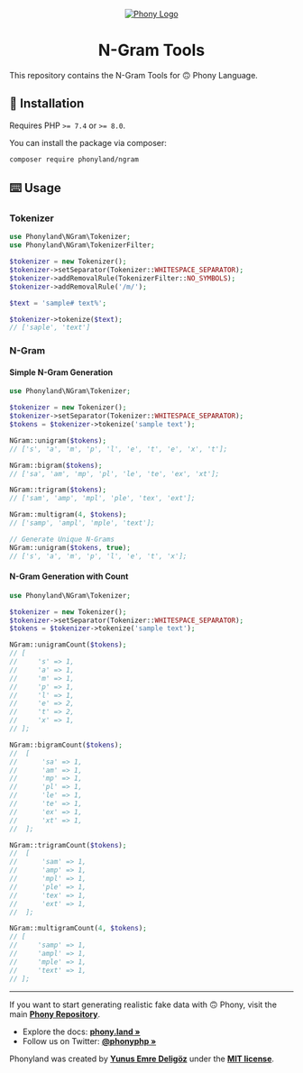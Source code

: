 <div align="center">

[![Phony Logo](https://raw.githubusercontent.com/phonyland/artwork/master/logo.png)](https://github.com/phonyland)

</div>

<div align="center">

# N-Gram Tools

</div>

This repository contains the N-Gram Tools for 🙃 Phony Language.

## 🚀 Installation

Requires PHP `>= 7.4` or `>= 8.0`.

You can install the package via composer:

```console
composer require phonyland/ngram
```

## ⌨️ Usage

### Tokenizer

```php
use Phonyland\NGram\Tokenizer;
use Phonyland\NGram\TokenizerFilter;

$tokenizer = new Tokenizer();
$tokenizer->setSeparator(Tokenizer::WHITESPACE_SEPARATOR);
$tokenizer->addRemovalRule(TokenizerFilter::NO_SYMBOLS);
$tokenizer->addRemovalRule('/m/');

$text = 'sample# text%';

$tokenizer->tokenize($text);
// ['saple', 'text']
```

### N-Gram

#### Simple N-Gram Generation

```php
use Phonyland\NGram\Tokenizer;

$tokenizer = new Tokenizer();
$tokenizer->setSeparator(Tokenizer::WHITESPACE_SEPARATOR);
$tokens = $tokenizer->tokenize('sample text');

NGram::unigram($tokens);
// ['s', 'a', 'm', 'p', 'l', 'e', 't', 'e', 'x', 't'];

NGram::bigram($tokens);
// ['sa', 'am', 'mp', 'pl', 'le', 'te', 'ex', 'xt'];

NGram::trigram($tokens);
// ['sam', 'amp', 'mpl', 'ple', 'tex', 'ext'];

NGram::multigram(4, $tokens);
// ['samp', 'ampl', 'mple', 'text'];

// Generate Unique N-Grams 
NGram::unigram($tokens, true);
// ['s', 'a', 'm', 'p', 'l', 'e', 't', 'x'];
```

#### N-Gram Generation with Count

```php
use Phonyland\NGram\Tokenizer;

$tokenizer = new Tokenizer();
$tokenizer->setSeparator(Tokenizer::WHITESPACE_SEPARATOR);
$tokens = $tokenizer->tokenize('sample text');

NGram::unigramCount($tokens);
// [
//     's' => 1,
//     'a' => 1,
//     'm' => 1,
//     'p' => 1,
//     'l' => 1,
//     'e' => 2,
//     't' => 2,
//     'x' => 1,
// ];

NGram::bigramCount($tokens);
//  [
//      'sa' => 1,
//      'am' => 1,
//      'mp' => 1,
//      'pl' => 1,
//      'le' => 1,
//      'te' => 1,
//      'ex' => 1,
//      'xt' => 1,
//  ];

NGram::trigramCount($tokens);
//  [
//      'sam' => 1,
//      'amp' => 1,
//      'mpl' => 1,
//      'ple' => 1,
//      'tex' => 1,
//      'ext' => 1,
//  ];

NGram::multigramCount(4, $tokens);
// [
//     'samp' => 1,
//     'ampl' => 1,
//     'mple' => 1,
//     'text' => 1,
// ];
```

---

If you want to start generating realistic fake data with 🙃 Phony, visit the main **[Phony Repository](https://github.com/phonyland/phony)**.

- Explore the docs: **[phony.land »](https://phony.land/)**
- Follow us on Twitter: **[@phonyphp »](https://twitter.com/phonyphp)**

Phonyland was created by **[Yunus Emre Deligöz](https://twitter.com/yedeligoez)** under the **[MIT license](https://opensource.org/licenses/MIT)**.
